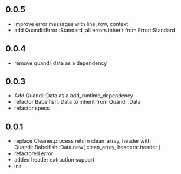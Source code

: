 ## 0.0.5

* improve error messages with line, row, context
* add Quandl::Error::Standard, all errors inherit from Error::Standard


## 0.0.4

* remove quandl_data as a dependency


## 0.0.3

* Add Quandl::Data as a add_runtime_dependency
* refactor Babelfish::Data to inherit from Quandl::Data
* refactor specs


## 0.0.1

* replace Cleaner.process return clean_array, header with Quandl::Babelfish::Data.new( clean_array, headers: header )
* refactored error
* added header extraction support
* init